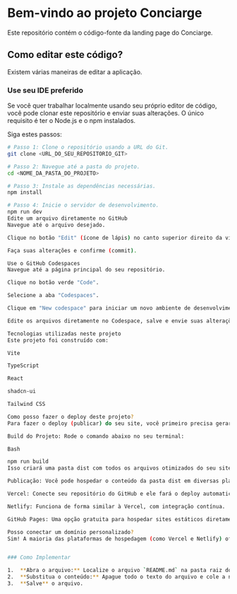 
# Bem-vindo ao projeto Conciarge

Este repositório contém o código-fonte da landing page do Conciarge.

## Como editar este código?

Existem várias maneiras de editar a aplicação.

### Use seu IDE preferido

Se você quer trabalhar localmente usando seu próprio editor de código, você pode clonar este repositório e enviar suas alterações. O único requisito é ter o Node.js e o npm instalados.

Siga estes passos:

```sh
# Passo 1: Clone o repositório usando a URL do Git.
git clone <URL_DO_SEU_REPOSITORIO_GIT>

# Passo 2: Navegue até a pasta do projeto.
cd <NOME_DA_PASTA_DO_PROJETO>

# Passo 3: Instale as dependências necessárias.
npm install

# Passo 4: Inicie o servidor de desenvolvimento.
npm run dev
Edite um arquivo diretamente no GitHub
Navegue até o arquivo desejado.

Clique no botão "Edit" (ícone de lápis) no canto superior direito da visualização do arquivo.

Faça suas alterações e confirme (commit).

Use o GitHub Codespaces
Navegue até a página principal do seu repositório.

Clique no botão verde "Code".

Selecione a aba "Codespaces".

Clique em "New codespace" para iniciar um novo ambiente de desenvolvimento online.

Edite os arquivos diretamente no Codespace, salve e envie suas alterações.

Tecnologias utilizadas neste projeto
Este projeto foi construído com:

Vite

TypeScript

React

shadcn-ui

Tailwind CSS

Como posso fazer o deploy deste projeto?
Para fazer o deploy (publicar) do seu site, você primeiro precisa gerar a versão de produção do código.

Build do Projeto: Rode o comando abaixo no seu terminal:

Bash

npm run build
Isso criará uma pasta dist com todos os arquivos otimizados do seu site.

Publicação: Você pode hospedar o conteúdo da pasta dist em diversas plataformas, como:

Vercel: Conecte seu repositório do GitHub e ele fará o deploy automaticamente.

Netlify: Funciona de forma similar à Vercel, com integração contínua.

GitHub Pages: Uma opção gratuita para hospedar sites estáticos diretamente do seu repositório.

Posso conectar um domínio personalizado?
Sim! A maioria das plataformas de hospedagem (como Vercel e Netlify) oferece uma maneira fácil de conectar seu próprio domínio. Geralmente, o processo envolve adicionar algumas configurações de DNS no painel do seu provedor de domínio.


### Como Implementar

1.  **Abra o arquivo:** Localize o arquivo `README.md` na pasta raiz do seu projeto.
2.  **Substitua o conteúdo:** Apague todo o texto do arquivo e cole a nova versão que forneci.
3.  **Salve** o arquivo.
